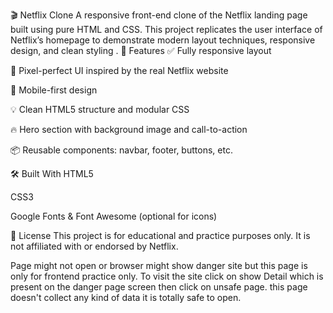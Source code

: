 🎬 Netflix Clone 
A responsive front-end clone of the Netflix landing page built using pure HTML and CSS. This project replicates the user interface of Netflix’s homepage to demonstrate modern layout techniques, responsive design, and clean styling .
🌟 Features
✅ Fully responsive layout

🎨 Pixel-perfect UI inspired by the real Netflix website

📱 Mobile-first design

💡 Clean HTML5 structure and modular CSS

🔥 Hero section with background image and call-to-action

📦 Reusable components: navbar, footer, buttons, etc.

🛠️ Built With
HTML5

CSS3

Google Fonts & Font Awesome (optional for icons)

📄 License
This project is for educational and practice purposes only.
It is not affiliated with or endorsed by Netflix.

Page might not open or browser might show danger site but this page is only for frontend practice only.
To visit the site click on show Detail which is present on the danger page screen then click on unsafe page. 
this page doesn't collect any kind of data it is totally safe to open.

